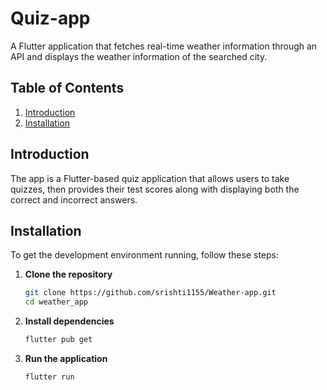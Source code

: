# Quiz-app

A Flutter application that fetches real-time weather information through an API and displays the weather information of the searched city.

## Table of Contents

1. [Introduction](#introduction)
2. [Installation](#installation)

## Introduction

The app is a Flutter-based quiz application that allows users to take quizzes, 
then provides their test scores along with displaying both the correct and incorrect answers.


## Installation

To get the development environment running, follow these steps:

1. **Clone the repository**

    ```bash
    git clone https://github.com/srishti1155/Weather-app.git
    cd weather_app
    ```

2. **Install dependencies**

    ```bash
    flutter pub get
    ```

3. **Run the application**

    ```bash
    flutter run
    ```

